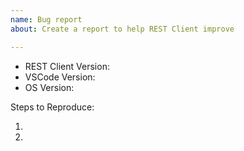 ```yaml
---
name: Bug report
about: Create a report to help REST Client improve

---
```


- REST Client Version:
- VSCode Version:
- OS Version:

Steps to Reproduce:

1.
2.
